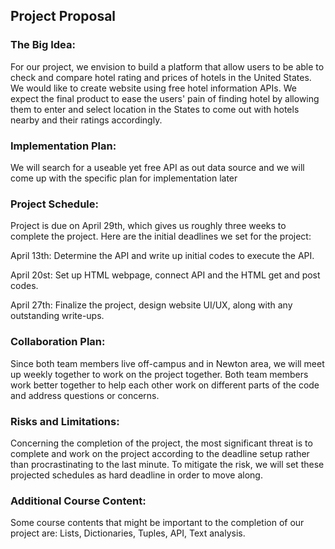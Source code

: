 ## Project Proposal
 
### The Big Idea: 
For our project, we envision to build a platform that allow users to be able to check and compare hotel rating and prices of hotels in the United States. We would like to create website using free hotel information APIs. We expect the final product to ease the users' pain of finding hotel by allowing them to enter and select location in the States to come out with hotels nearby and their ratings accordingly.

### Implementation Plan: 
We will search for a useable yet free API as out data source and we will come up with the specific plan for implementation later

### Project Schedule: 
Project is due on April 29th, which gives us roughly three weeks to complete the project. Here are the initial deadlines we set for the project: 

April 13th: Determine the API and write up initial codes to execute the API. 

April 20st: Set up HTML webpage, connect API and the HTML get and post codes.

April 27th: Finalize the project, design website UI/UX, along with any outstanding write-ups. 

### Collaboration Plan: 
Since both team members live off-campus and in Newton area, we will meet up weekly together to work on the project together. Both team members work better together to help each other work on different parts of the code and address questions or concerns. 

### Risks and Limitations:
Concerning the completion of the project, the most significant threat is to complete and work on the project according to the deadline setup rather than procrastinating to the last minute. To mitigate the risk, we will set these projected schedules as hard deadline in order to move along. 

### Additional Course Content: 
Some course contents that might be important to the completion of our project are: 
Lists, Dictionaries, Tuples, API, Text analysis. 
